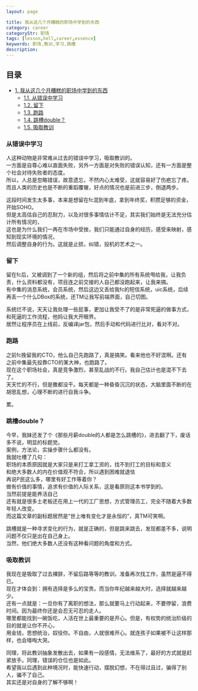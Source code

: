 ```yaml
---
layout: page

title: 我从这几个月糟糕的职场中学到的东西
category: career
categoryStr: 职场
tags: [lesson,hell,career,essence]
keywords: 职场,教训,学习,跳槽
description: 
---
```


<div id="table-of-contents">
<h2>目录</h2>
<div id="text-table-of-contents">
<ul>
<li><a href="#sec-1">1. 我从这几个月糟糕的职场中学到的东西</a>
<ul>
<li><a href="#sec-1-1">1.1. 从错误中学习</a></li>
<li><a href="#sec-1-2">1.2. 留下</a></li>
<li><a href="#sec-1-3">1.3. 跑路</a></li>
<li><a href="#sec-1-4">1.4. 跳槽double？</a></li>
<li><a href="#sec-1-5">1.5. 吸取教训</a></li>
</ul>
</li>
</ul>
</div>
</div>


### 从错误中学习<a id="sec-1-1" name="sec-1-1"></a>

人这种动物是非常难从过去的错误中学习，吸取教训的。  
一方面是自尊心难以直面失败，另外一方面是对失败的错误认知，还有一方面是整个社会对待失败者的态度。  
所以，人总是忽略错误，故意遗忘，不然内心太难受，这就容易好了伤疤忘了疼。  
而且人类的历史也是不断的重蹈覆辙，好点的情况也是前进三步，倒退两步。  

这段时间发生太多事，本来是想留在fc混到年底，拿到年终奖，积攒足够的资金，开始SOHO。  
但是太高估自己的忍耐力，以及对很多事情估计不足，其实我们始终是无法充分估计所有情况的，  
这也是为什么我们一再在市场中受挫，我们只能通过自身的经历，感受来映射，感知到现实环境的情况，  
然后调整自身的行为。这就是止损，纠错，投机的艺术之一。  

### 留下<a id="sec-1-2" name="sec-1-2"></a>

留在fc后，又被调到了一个新的组，然后将之前中集的所有系统甩给我，让我负责，什么资料都没有，项目连之前交接的人自己都没跑起来，让我来搞。  
有中集的消息系统，会员系统，然后这边又丢给我fc的短信系统，uic系统，后续再丢一个什么DBox的系统，还TM让我写前端界面，自己切图。  

系统烂不说，天天让我处理一些屁事，更加让我受不了的是非常死逼的做事方式，和死逼的工作流程，他妈让我大开眼界。  
居然让程序员在上线前，反编译jar包，然后手动和代码进行比对，看对不对。  

### 跑路<a id="sec-1-3" name="sec-1-3"></a>

之前fc挽留我的CTO，他么自己先跑路了，真是搞笑。看来他也不好混啊。还有之前中集最先投靠CTO的某大神，也跑路了。  
现在这个职场社会，真是竞争激烈，甚至乱战的不行。我自己估计也是混不下去了。  
天天忙的不行，但是撒都没干。每天都是一种昏昏沉沉的状态，大脑里面不断的在胡思乱想，心理不断的进行自我斗争。  

累。  

### 跳槽double？<a id="sec-1-4" name="sec-1-4"></a>

今早，我妹还发了个《那些月薪double的人都是怎么跳槽的》，进去翻了下，废话多不说，明显的标题党。  
案例，方法论，实操步骤什么都没有。  
我就吐槽了几句：  
职场的本质原因就是大家只是来打工拿工资的，找不到打工的目标和意义  
和绝大多数人的内在价值观不符合，所以遇到困难就退怯  
再说P民这么多，哪里有好工作等着你？  
做有价值的事情，追求有价值的人际关系，这是看原则这本书学到的。  
当然前提是能养活自己  
还有就是很多土老板还在用上一代的工厂思想，方式管理员工，完全不随着大多数年轻人改变。  
而这篇文章的副标题居然是“世上唯有变化才是永恒的”，真TM可笑啊。  

跳槽就是一种寻求变化的行为，就是正确的，但是跳来跳去，发现都差不多，说明问题不仅只是出在自己身上。  
当然，他们绝大多数人还没有这种看问题的角度和方式。  

### 吸取教训<a id="sec-1-5" name="sec-1-5"></a>

我现在是吸取了过去裸辞，不留后路等等的教训，准备再次找工作，虽然是逼不得已。  
现在才体会到：拥有选择是多么的宝贵。而当你年纪越来越大时，选择就越来越少。  
还有一点就是：一旦你有了离职的想法，那么就要马上行动起来，不要停留，浪费时间。因为最终你还是会忍无可忍的走人。    
哪里都能找到一碗饭吃，人活在世上最重要的是开心。但是，有权势的统治阶级的目的就是让你不开心，  
用金钱，思想统治，奴役你。不自由，人就很难开心。就连孩子如果被不让这样那样，也会嚎啕大哭。  

同理，将此教训抽象发散出去，如果有一段感情，无法维系了，最好的方式就是赶紧放手。同理，错误的仓位也是如此。  
希望我以后遇到此种境况时，能快速行动，摆脱幻想，不在得过且过，骗得了别人，骗不了自己。  
其实还是对自身的了解不够啊！ 

